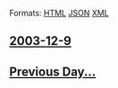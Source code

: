 
Formats: [HTML](2003/12/9/index.html)  [JSON](2003/12/9/index.json)  [XML](2003/12/9/index.xml)  

## [2003-12-9](/news/2003/12/9/index.md)

## [Previous Day...](/news/2003/12/8/index.md)

